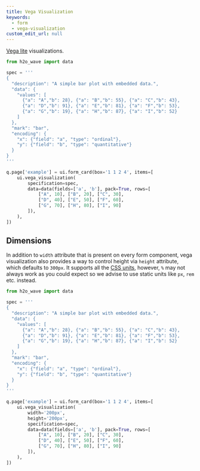 ```yaml
---
title: Vega Visualization
keywords:
  - form
  - vega-visualization
custom_edit_url: null
---
```


[Vega lite](https://vega.github.io/vega-lite/) visualizations.

```py
from h2o_wave import data

spec = '''
{
  "description": "A simple bar plot with embedded data.",
  "data": {
    "values": [
      {"a": "A","b": 28}, {"a": "B","b": 55}, {"a": "C","b": 43},
      {"a": "D","b": 91}, {"a": "E","b": 81}, {"a": "F","b": 53},
      {"a": "G","b": 19}, {"a": "H","b": 87}, {"a": "I","b": 52}
    ]
  },
  "mark": "bar",
  "encoding": {
    "x": {"field": "a", "type": "ordinal"},
    "y": {"field": "b", "type": "quantitative"}
  }
}
'''

q.page['example'] = ui.form_card(box='1 1 2 4', items=[
    ui.vega_visualization(
        specification=spec,
        data=data(fields=['a', 'b'], pack=True, rows=[
            ["A", 10], ["B", 20], ["C", 30],
            ["D", 40], ["E", 50], ["F", 60],
            ["G", 70], ["H", 80], ["I", 90]
        ]),
    ),
])
```

## Dimensions

In addition to `width` attribute that is present on every form component, vega visualization also provides
a way to control height via `height` attribute, which defaults to `300px`. It supports all the
[CSS units](https://developer.mozilla.org/en-US/docs/Learn/CSS/Building_blocks/Values_and_units),
however, `%` may not always work as you could expect so we advise to use static units like `px`,
`rem` etc. instead.

```py
from h2o_wave import data

spec = '''
{
  "description": "A simple bar plot with embedded data.",
  "data": {
    "values": [
      {"a": "A","b": 28}, {"a": "B","b": 55}, {"a": "C","b": 43},
      {"a": "D","b": 91}, {"a": "E","b": 81}, {"a": "F","b": 53},
      {"a": "G","b": 19}, {"a": "H","b": 87}, {"a": "I","b": 52}
    ]
  },
  "mark": "bar",
  "encoding": {
    "x": {"field": "a", "type": "ordinal"},
    "y": {"field": "b", "type": "quantitative"}
  }
}
'''

q.page['example'] = ui.form_card(box='1 1 2 4', items=[
    ui.vega_visualization(
        width='200px',
        height='200px',
        specification=spec,
        data=data(fields=['a', 'b'], pack=True, rows=[
            ["A", 10], ["B", 20], ["C", 30],
            ["D", 40], ["E", 50], ["F", 60],
            ["G", 70], ["H", 80], ["I", 90]
        ]),
    ),
])
```
